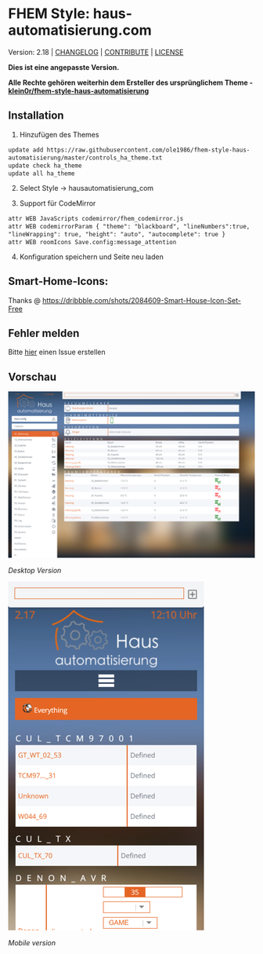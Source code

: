 # FHEM Style: haus-automatisierung.com

Version: 2.18 | [CHANGELOG](CHANGED) | [CONTRIBUTE](CONTRIBUTE.md) | [LICENSE](LICENSE)

**Dies ist eine angepasste Version.**

**Alle Rechte gehören weiterhin dem Ersteller des ursprünglichem Theme - [klein0r/fhem-style-haus-automatisierung](https://github.com/klein0r/fhem-style-haus-automatisierung)**


## Installation

1. Hinzufügen des Themes

```
update add https://raw.githubusercontent.com/ole1986/fhem-style-haus-automatisierung/master/controls_ha_theme.txt
update check ha_theme
update all ha_theme
```

2. Select Style -> hausautomatisierung_com

3. Support für CodeMirror

```
attr WEB JavaScripts codemirror/fhem_codemirror.js
attr WEB codemirrorParam { "theme": "blackboard", "lineNumbers":true, "lineWrapping": true, "height": "auto", "autocomplete": true }
attr WEB roomIcons Save.config:message_attention
```

4. Konfiguration speichern und Seite neu laden

## Smart-Home-Icons:

Thanks @ https://dribbble.com/shots/2084609-Smart-House-Icon-Set-Free

## Fehler melden

Bitte [hier](https://github.com/klein0r/fhem-style-haus-automatisierung/issues) einen Issue erstellen

## Vorschau

![FHEM Style](preview.png)

*Desktop Version*

![FHEM Style](preview-mobile.png)

*Mobile version*